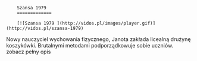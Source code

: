 
        Szansa 1979 
        =============
        
        [![Szansa 1979 ](http://vidos.pl/images/player.gif)](http://vidos.pl/szansa-1979)
        
        
 Nowy nauczyciel wychowania fizycznego, Janota zakłada licealną drużynę koszykówki. Brutalnymi metodami podporządkowuje sobie uczniów. zobacz pełny opis
    